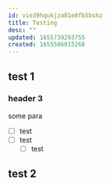 ```yaml
---
id: vio39hqukjza81e8fb5bshz
title: Testing
desc: ""
updated: 1655739293755
created: 1655586015268
---
```


## test 1

### header 3

some para

- [ ] test
- [ ] test
  - [ ] test

## test 2
